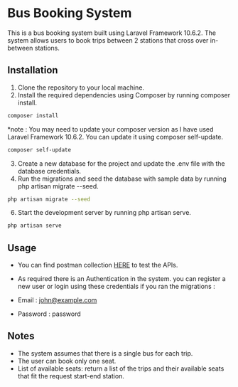 # Bus Booking System

This is a bus booking system built using Laravel Framework 10.6.2. The system allows users to book trips between 2 stations that cross over in-between stations.



## Installation

1. Clone the repository to your local machine.
2. Install the required dependencies using Composer by running composer install.
```bash
composer install
```
*note :
You may need to update your composer version as I have used Laravel Framework 10.6.2. You can update it using composer self-update.
```bash
composer self-update
```

3. Create a new database for the project and update the .env file with the database credentials.
4. Run the migrations and seed the database with sample data by running php artisan migrate --seed.
```bash
php artisan migrate --seed
```
6. Start the development server by running php artisan serve.
```bash
php artisan serve
```


## Usage

- You can find postman collection [HERE](https://api.postman.com/collections/16929431-f0ce838a-703c-4a3e-b5e9-b2dd93ebb05d?access_key=PMAT-01GXHDPKV9PV5K55VN9WN62SWQ) to test the APIs.
- As required there is an Authentication in the system. you can register a new user or login using these credentials if you ran the migrations :
 
- Email : john@example.com
- Password : password

## Notes
- The system assumes that there is a single bus for each trip.
- The user can book only one seat.
- List of available seats: return a list of the trips and their available seats that fit the request start-end station.
